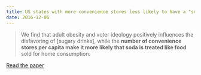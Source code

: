 ```yaml
---
title: US states with more convenience stores less likely to have a "sugar tax"
date: 2016-12-06
---
```


<!--kg-card-begin: html--><blockquote>
<p>We find that adult obesity and voter ideology positively influences the disfavoring of [sugary drinks], while the <strong>number of convenience stores per capita make it more likely that soda is treated like food</strong> sold for home consumption.</p>
</blockquote>
<p><!----></p>
<p><a href="http://www.accessecon.com/Pubs/EB/2018/Volume38/EB-18-V38-I2-P100.pdf">Read the paper</a></p>
<!--kg-card-end: html-->